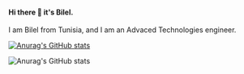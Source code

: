 #### Hi there 👋 it's Bilel.

I am Bilel from Tunisia, and I am an Advaced Technologies engineer.

[![Anurag's GitHub stats](https://github-readme-stats.vercel.app/api?username=HEDFI-Bilel)](https://github.com/anuraghazra/github-readme-stats)

![Anurag's GitHub stats](https://github-readme-stats.vercel.app/api?username=HEDFI-Bilel&show_icons=true&theme=radical)
<!--
**HEDFI-Bilel/HEDFI-Bilel** is a ✨ _special_ ✨ repository because its `README.md` (this file) appears on your GitHub profile.

Here are some ideas to get you started:

- 🔭 I’m currently working on ...
- 🌱 I’m currently learning ...
- 👯 I’m looking to collaborate on ...
- 🤔 I’m looking for help with ...
- 💬 Ask me about ...
- 📫 How to reach me: ...
- 😄 Pronouns: ...
- ⚡ Fun fact: ...
-->
